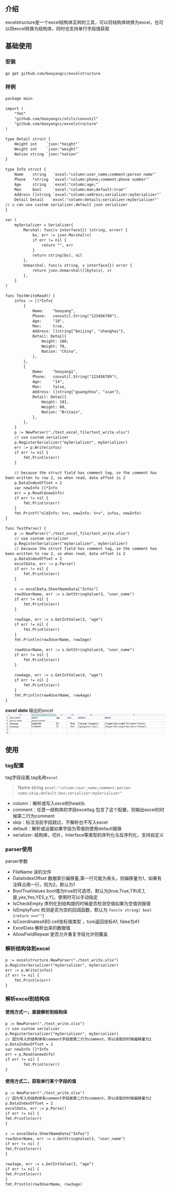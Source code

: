 ## 介绍

excelstructure是一个excel结构体互转的工具，可以将结构体转换为excel，也可以将excel转换为结构体，同时也支持单行字段值获取

## 基础使用

### 安装

`go get github.com/booyangcc/excelstructure`

### 样例

```golang
package main

import (
	"fmt"
	"github.com/booyangcc/utils/convutil"
    "github.com/booyangcc/excelstructure"
)

type Detail struct {
	Height int    `json:"height"`
	Weight int    `json:"weight"`
	Nation string `json:"nation"`
}

type Info struct {
	Name    string   `excel:"column:user_name;comment:person name"`
	Phone   *string  `excel:"column:phone;comment:phone number"`
	Age     string   `excel:"column:age;"`
	Man     bool     `excel:"column:man;default:true"`
	Address []string `excel:"column:address;serializer:mySerializer"`
	Detail Detail   `excel:"column:details;serializer:mySerializer"` // u can use custom serializer,default json serializer
}

var (
	mySerializer = Serializer{
		Marshal: func(v interface{}) (string, error) {
			bs, err := json.Marshal(v)
			if err != nil {
				return "", err
			}
			return string(bs), nil
		},
		Unmarshal: func(s string, v interface{}) error {
			return json.Unmarshal([]byte(s), v)
		},
	}
)

func TestWriteRead() {
	infos := []*Info{
		{
			Name:    "booyang",
			Phone:   convutil.String("123456789"),
			Age:     "18",
			Man:     true,
			Address: []string{"beijing", "shanghai"},
			Detail: Detail{
				Height: 180,
				Weight: 70,
				Nation: "China",
			},
		},
		{
			Name:    "booyang1",
			Phone:   convutil.String("123456789"),
			Age:     "14",
			Man:     false,
			Address: []string{"guangzhou", "xian"},
			Detail: Detail{
				Height: 181,
				Weight: 60,
				Nation: "Britain",
			},
		},
	}
	p := NewParser("./test_excel_file/test_write.xlsx")
	// use custom serializer
	p.RegisterSerializer("mySerializer", mySerializer)
	err := p.Write(infos)
	if err != nil {
		fmt.Println(err)
	}

	// because the struct field has comment tag, so the comment has been written to row 2, so when read, data offset is 2
	p.DataIndexOffset = 2
	var newInfo []*Info
	err = p.Read(&newInfo)
	if err != nil {
		fmt.Println(err)
	}
	fmt.Printf("oldInfo: %+v, newInfo: %+v", infos, newInfo)
}

func TestParse() {
	p := NewParser("./test_excel_file/test_write.xlsx")
	// use custom serializer
	p.RegisterSerializer("mySerializer", mySerializer)
	// because the struct field has comment tag, so the comment has been written to row 2, so when read, data offset is 2
	p.DataIndexOffset = 2
	excelData, err := p.Parse()
	if err != nil {
		fmt.Println(err)
	}

	s := excelData.SheetNameData["Infos"]
	row3UserName, err := s.GetStringValue(3, "user_name")
	if err != nil {
		fmt.Println(err)
	}

	row3age, err := s.GetIntValue(3, "age")
	if err != nil {
		fmt.Println(err)
	}
	fmt.Println(row3UserName, row3age)

	row4UserName, err := s.GetStringValue(4, "user_name")
	if err != nil {
		fmt.Println(err)
	}

	row4age, err := s.GetIntValue(4, "age")
	if err != nil {
		fmt.Println(err)
	}
	fmt.Println(row4UserName, row4age)
}

```
***excel data*** 输出的excel
![输出数据](./imgs/test_write.png)
## 使用

### tag配置
tag字段设置,tag名称`excel`
> Name string `excel:"column:user_name;comment:person name;skip;default:boo;serializer:mySerializer"`
- column：解析或写入excel的head头
- comment：任意一结构体的字段exceltag 包含了这个配置，则输出excel的时候第二行为comment
- skip：标注当前字段跳过，不解析也不写入excel
- default：解析或设置如果字段为零值则使用default替换
- serializer: 结构体，切片，Interface等类型的序列化与反序列化，支持自定义


### parser使用
parser参数
- FileName 读的文件
- DataIndexOffset 数据索引偏移量,第一行可能为表头，则偏移量为1，如果有注释占用一行，则为2。默认为1
- BoolTrueValues bool值为true的可选项，默认为[true,True,TRUE,1,是,yes,Yes,YES,y,Y]。使用时可以手动指定
- IsCheckEmpty 序列化到结构提的时候是否检测空值如果为空值则报错
- IsEmptyFunc 检测是否为空的回调函数，默认为 `func(v string) bool  {return v==""}`
- IsCoordinatesABS cell坐标值类型 ，ture返回坐标A1, false为$A$1
- ExcelData 解析出来的数据值
- AllowFieldRepeat 是否允许重复字段允许则覆盖
### 解析结构体到excel
```golang
p := excelstructure.NewParser("./test_write.xlsx")
p.RegisterSerializer("mySerializer", mySerializer)
err := p.Write(infos)  
if err != nil {  
    fmt.Println(err)  
}  
```
### 解析excel到结构体
#### 使用方式一，直接解析到结构体
```golang
p := NewParser("./test_write.xlsx")
// use custom serializer
p.RegisterSerializer("mySerializer", mySerializer)
// 因为写入的结构体有comment字段故第二行为comment，所以读取的时候偏移量为2
p.DataIndexOffset = 2
var newInfo []*Info
err = p.Read(&newInfo)
if err != nil {
        fmt.Println(err)
}
```
#### 使用方式二，获取单行某个字段的值
```golang
p := NewParser("./test_write.xlsx")  
// 因为写入的结构体有comment字段故第二行为comment，所以读取的时候偏移量为2
p.DataIndexOffset = 2  
excelData, err := p.Parse()  
if err != nil {  
fmt.Println(err)  
}  
  
s := excelData.SheetNameData["Infos"]  
row3UserName, err := s.GetStringValue(3, "user_name")  
if err != nil {  
fmt.Println(err)  
}  
  
row3age, err := s.GetIntValue(3, "age")  
if err != nil {  
fmt.Println(err)  
}  
fmt.Println(row3UserName, row3age)
```





